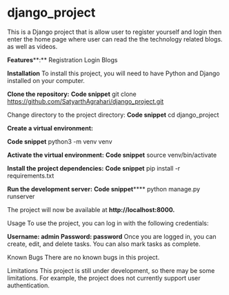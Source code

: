 # django_project
This is a Django project that is allow user to register yourself and login then enter the home page where user can read the the technology related blogs. as well as videos.

**Features****:**
Registration
Login
Blogs

**Installation**
To install this project, you will need to have Python and Django installed on your computer.

**Clone the repository:**
**Code snippet**
git clone https://github.com/SatyarthAgrahari/django_project.git

Change directory to the project directory:
**Code snippet**
cd django_project

**Create a virtual environment:**

**Code snippet**
python3 -m venv venv

**Activate the virtual environment:**
**Code snippet**
source venv/bin/activate

**Install the project dependencies:**
**Code snippet**
pip install -r requirements.txt

**Run the development server:**
**Code snippet******
python manage.py runserver

The project will now be available at **http://localhost:8000.**

Usage
To use the project, you can log in with the following credentials:

**Username: admin**
**Password: password**
Once you are logged in, you can create, edit, and delete tasks. You can also mark tasks as complete.

Known Bugs
There are no known bugs in this project.

Limitations
This project is still under development, so there may be some limitations. For example, the project does not currently support user authentication.
